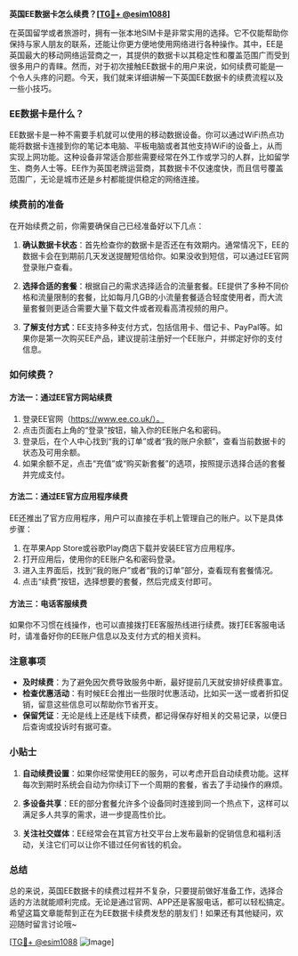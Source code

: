 **英国EE数据卡怎么续费？[[TG💪+ @esim1088](https://t.me/s/esim1088)]**

在英国留学或者旅游时，拥有一张本地SIM卡是非常实用的选择。它不仅能帮助你保持与家人朋友的联系，还能让你更方便地使用网络进行各种操作。其中，EE是英国最大的移动网络运营商之一，其提供的数据卡以其稳定性和覆盖范围广而受到很多用户的青睐。然而，对于初次接触EE数据卡的用户来说，如何续费可能是一个令人头疼的问题。今天，我们就来详细讲解一下英国EE数据卡的续费流程以及一些小技巧。

### EE数据卡是什么？

EE数据卡是一种不需要手机就可以使用的移动数据设备。你可以通过WiFi热点功能将数据卡连接到你的笔记本电脑、平板电脑或者其他支持WiFi的设备上，从而实现上网功能。这种设备非常适合那些需要经常在外工作或学习的人群，比如留学生、商务人士等。EE作为英国老牌运营商，其数据卡不仅速度快，而且信号覆盖范围广，无论是城市还是乡村都能提供稳定的网络连接。

### 续费前的准备

在开始续费之前，你需要确保自己已经准备好以下几点：

1. **确认数据卡状态**：首先检查你的数据卡是否还在有效期内。通常情况下，EE的数据卡会在到期前几天发送提醒短信给你。如果没收到短信，可以通过EE官网登录账户查看。
   
2. **选择合适的套餐**：根据自己的需求选择适合的流量套餐。EE提供了多种不同价格和流量限制的套餐，比如每月几GB的小流量套餐适合轻度使用者，而大流量套餐则更适合需要大量下载文件或者观看高清视频的用户。

3. **了解支付方式**：EE支持多种支付方式，包括信用卡、借记卡、PayPal等。如果你是第一次购买EE产品，建议提前注册好一个EE账户，并绑定好你的支付信息。

### 如何续费？

#### 方法一：通过EE官方网站续费

1. 登录EE官网（https://www.ee.co.uk/）。
2. 点击页面右上角的“登录”按钮，输入你的EE账户名和密码。
3. 登录后，在个人中心找到“我的订单”或者“我的账户余额”，查看当前数据卡的状态及可用余额。
4. 如果余额不足，点击“充值”或“购买新套餐”的选项，按照提示选择合适的套餐并完成支付。

#### 方法二：通过EE官方应用程序续费

EE还推出了官方应用程序，用户可以直接在手机上管理自己的账户。以下是具体步骤：

1. 在苹果App Store或谷歌Play商店下载并安装EE官方应用程序。
2. 打开应用后，使用你的EE账户名和密码登录。
3. 进入主界面后，找到“我的账户”或者“我的订单”部分，查看现有套餐情况。
4. 点击“续费”按钮，选择想要的套餐，然后完成支付即可。

#### 方法三：电话客服续费

如果你不习惯在线操作，也可以直接拨打EE客服热线进行续费。拨打EE客服电话时，请准备好你的EE账户信息以及支付方式的相关资料。

### 注意事项

- **及时续费**：为了避免因欠费导致服务中断，最好提前几天就安排好续费事宜。
- **检查优惠活动**：有时候EE会推出一些限时优惠活动，比如买一送一或者折扣促销，留意这些信息可以帮助你节省开支。
- **保留凭证**：无论是线上还是线下续费，都记得保存好相关的交易记录，以便日后查询或投诉时有据可查。

### 小贴士

1. **自动续费设置**：如果你经常使用EE的服务，可以考虑开启自动续费功能。这样每次到期时系统会自动为你续订下一个周期的套餐，省去了手动操作的麻烦。
   
2. **多设备共享**：EE的部分套餐允许多个设备同时连接到同一个热点下，这样可以满足多人共享的需求，进一步提高性价比。

3. **关注社交媒体**：EE经常会在其官方社交平台上发布最新的促销信息和福利活动，关注它们可以让你不错过任何省钱的机会。

### 总结

总的来说，英国EE数据卡的续费过程并不复杂，只要提前做好准备工作，选择合适的方法就能顺利完成。无论是通过官网、APP还是客服电话，都可以轻松搞定。希望这篇文章能帮到正在为EE数据卡续费发愁的朋友们！如果还有其他疑问，欢迎随时留言讨论哦~

[[TG💪+ @esim1088](https://t.me/s/esim1088) ![Image](https://i.postimg.cc/4NQfJmqS/Snipaste-2025-05-13-00-14-12.png)]